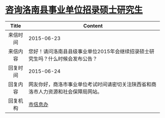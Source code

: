 # <a href="http://www.shangluo.gov.cn/zmhd/ldxxxx.jsp?urltype=leadermail.LeaderMailContentUrl&wbtreeid=1112&leadermailid=3208">咨询洛南县事业单位招录硕士研究生</a>
| Title |                      Content                       |
|:-----:|----------------------------------------------------|
| 来信时间  | 2015-06-23                                         |
| 来信内容  | 您好！请问洛南县县级事业单位2015年会继续招录硕士研究生吗？什么时候会发布公告？          |
| 回复时间  | 2015-06-24                                         |
| 回复内容  | 网友你好，商洛市事业单位考试时间请密切关注陕西省和商洛市人力资源和社会保障局网站。          |
| 回复机构  | <a href="../../category/agencies/市信息办.md">市信息办</a> |